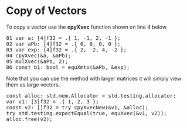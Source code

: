 
# Copy of Vectors

To copy a vector use the <b>cpyXvec</b> function shown on line
4 below.

<!-- //"XMTX: ELA - Larson, Edwards: 2.1 Problem 1 test" -->
<pre>
01 var a: [4]f32 = .{ 1, -1, 2, -1 };
02 var aPb: [4]f32 = .{ 0, 0, 0, 0 };
03 var exp: [4]f32 = .{ 2, -2, 4, -2 };
04 cpyXvec(&a, &aPb);
05 mulXvec(&aPb, 2);
06 const b1: bool = equXmtx(&aPb, &exp);
</pre>

Note that you can use the method with larger matrices it will simply view them as large vectors.

<!-- //"XMTX: cpyXvecNew test" -->
<pre>
const alloc: std.mem.Allocator = std.testing.allocator;
var v1: [3]f32 = .{ 1, 2, 3 };
const v2: []f32 = try cpyXvecNew(&v1, &alloc);
try std.testing.expectEqual(true, equXvec(&v1, v2));
alloc.free(v2);
</pre>